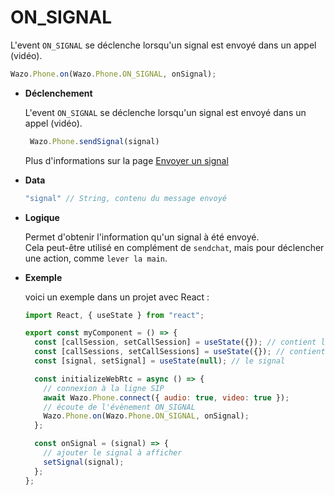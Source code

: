 # ON_SIGNAL

L'event `ON_SIGNAL` se déclenche lorsqu'un signal est envoyé dans un appel (vidéo).

```js
Wazo.Phone.on(Wazo.Phone.ON_SIGNAL, onSignal);
```

<div class="useless-tab-container">

- **Déclenchement**

  L'event `ON_SIGNAL` se déclenche lorsqu'un signal est envoyé dans un appel (vidéo).

  ```js
   Wazo.Phone.sendSignal(signal)
  ```

  Plus d'informations sur la page [Envoyer un signal](../phone/actions/sendSignal)

- **Data**

  ```js
  "signal" // String, contenu du message envoyé
  ```

- **Logique**

  Permet d'obtenir l'information qu'un signal à été envoyé.  
  Cela peut-être utilisé en complément de `sendchat`, mais pour déclencher une action, comme `lever la main`.

- **Exemple**

  voici un exemple dans un projet avec React :

  ```js
  import React, { useState } from "react";

  export const myComponent = () => {
    const [callSession, setCallSession] = useState({}); // contient l'appel actif
    const [callSessions, setCallSessions] = useState({}); // contient l'ensemble des appels (en cours et disponible)
    const [signal, setSignal] = useState(null); // le signal

    const initializeWebRtc = async () => {
      // connexion à la ligne SIP
      await Wazo.Phone.connect({ audio: true, video: true });
      // écoute de l'évènement ON_SIGNAL
      Wazo.Phone.on(Wazo.Phone.ON_SIGNAL, onSignal);
    };

    const onSignal = (signal) => {
      // ajouter le signal à afficher
      setSignal(signal);
    };
  };
  ```

</div>
